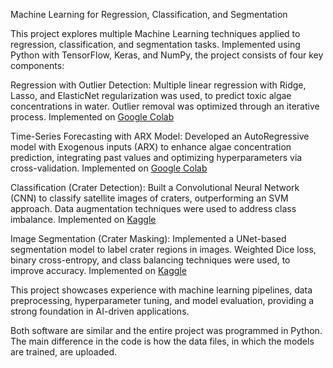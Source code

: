 Machine Learning for Regression, Classification, and Segmentation

This project explores multiple Machine Learning techniques applied to regression, classification, and segmentation tasks. Implemented using Python with TensorFlow, Keras, and NumPy, the project consists of four key components:

Regression with Outlier Detection: Multiple linear regression with Ridge, Lasso, and ElasticNet regularization was used, to predict toxic algae concentrations in water. Outlier removal was optimized through an iterative process. Implemented on [Google Colab](https://colab.research.google.com/) 

Time-Series Forecasting with ARX Model: Developed an AutoRegressive model with Exogenous inputs (ARX) to enhance algae concentration prediction, integrating past values and optimizing hyperparameters via cross-validation. Implemented on [Google Colab](https://colab.research.google.com/) 

Classification (Crater Detection): Built a Convolutional Neural Network (CNN) to classify satellite images of craters, outperforming an SVM approach. Data augmentation techniques were used to address class imbalance. Implemented on [Kaggle](https://www.kaggle.com/)  

Image Segmentation (Crater Masking): Implemented a UNet-based segmentation model to label crater regions in images. Weighted Dice loss, binary cross-entropy, and class balancing techniques were used, to improve accuracy. Implemented on [Kaggle](https://www.kaggle.com/)  

This project showcases experience with machine learning pipelines, data preprocessing, hyperparameter tuning, and model evaluation, providing a strong foundation in AI-driven applications.

Both software are similar and the entire project was programmed in Python. The main difference in the code is how the data files, in which the models are trained, are uploaded.
